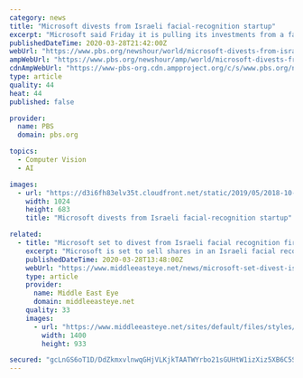 ```yaml
---
category: news
title: "Microsoft divests from Israeli facial-recognition startup"
excerpt: "Microsoft said Friday it is pulling its investments from a facial-recognition startup that scans faces at Israeli military checkpoints, even though the tech giant couldn’t substantiate claims that the startup’s technology is used unethically. Microsoft late last year hired former U.S. Attorney General Eric Holder to lead a team of lawyers ..."
publishedDateTime: 2020-03-28T21:42:00Z
webUrl: "https://www.pbs.org/newshour/world/microsoft-divests-from-israeli-facial-recognition-startup"
ampWebUrl: "https://www.pbs.org/newshour/amp/world/microsoft-divests-from-israeli-facial-recognition-startup"
cdnAmpWebUrl: "https://www-pbs-org.cdn.ampproject.org/c/s/www.pbs.org/newshour/amp/world/microsoft-divests-from-israeli-facial-recognition-startup"
type: article
quality: 44
heat: 44
published: false

provider:
  name: PBS
  domain: pbs.org

topics:
  - Computer Vision
  - AI

images:
  - url: "https://d3i6fh83elv35t.cloudfront.net/static/2019/05/2018-10-24T101456Z_1489333581_RC1318930250_RTRMADP_3_CHINA-SECURITY-1024x683.jpg"
    width: 1024
    height: 683
    title: "Microsoft divests from Israeli facial-recognition startup"

related:
  - title: "Microsoft set to divest from Israeli facial recognition firm tracking Palestinians"
    excerpt: "Microsoft is set to sell shares in an Israeli facial recognition company accused of surveilling Palestinians in the occupied West Bank. The company’s M12 venture arm invested $74m in AnyVision in June, only to come under fire after an October report by US broadcaster NBC News claimed that the Tel-Aviv-based company was powering a “secret ..."
    publishedDateTime: 2020-03-28T13:48:00Z
    webUrl: "https://www.middleeasteye.net/news/microsoft-set-divest-israeli-facial-recognition-firm-tracking-palestinians"
    type: article
    provider:
      name: Middle East Eye
      domain: middleeasteye.net
    quality: 33
    images:
      - url: "https://www.middleeasteye.net/sites/default/files/styles/article_page/public/images-story/000_1oq0n4.jpg?itok=Rv-3rtzc"
        width: 1400
        height: 933

secured: "gcLnGS6oT1D/DdZkmxvlnwqGHjVLKjkTAATWYrbo21sGUHtW1izXiz5XB6C5S7FDk/oqXfx02HRiXTwNyq92y+B1bx19uI8gY+sAOiJwDgr5yLmLX8XQAKo7fDSWfkI1B22YD6cE3wh9Wm3iHaZlGuYXqDHVejr3q3AJhJhr2nMxiGAnQt8mHcTmMw5udKVdmDEQGf1Z1llFG7cTLa12eWdlwCxaP4/aWg89EzUbDfMifT7IZDdAca+vKtJ+f7C3vkbqwU+9LhD/ZVqVFUhtuAG6DzHw3rj61e5HgbROtjn7UMdyiEUlhxHFY4awqMZpj0Y0AWeE99IZlAnAfNCDSHcvpgsK1X2Iu/vwKklcWTU3yd0TtRqqrfLFzfz0ENANPUZjnUABYdpFne1m2EtFxVvnOkzypUF/9YBQW1QlL+TXiuMaDdUpot4avyOtrw5YzXmbBYL982qbtyJ0k9M1vHO0eUiA8qfvgXwJYTAU01I=;/lB5CoT99lp8sBRIclxrXw=="
---
```


